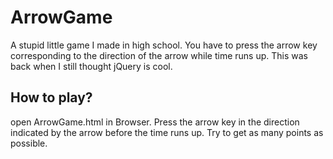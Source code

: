 # ArrowGame
A stupid little game I made in high school. You have to press the arrow key corresponding to the direction of the arrow while time runs up. This was back when I still thought jQuery is cool.


## How to play?
open ArrowGame.html in Browser. Press the arrow key in the direction indicated by the arrow before the time runs up. Try to get as many points as possible.
